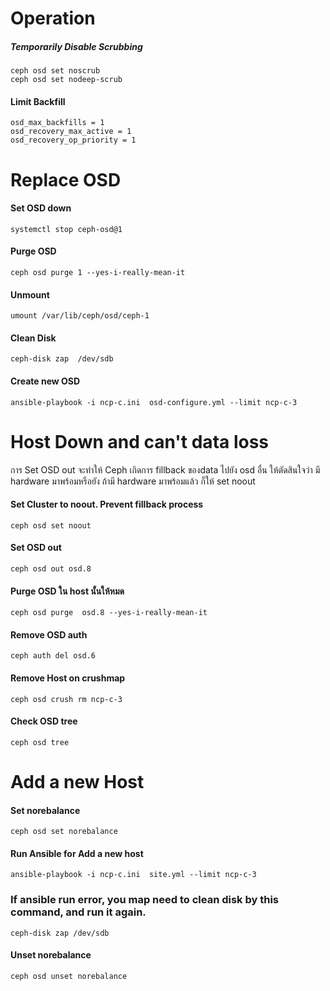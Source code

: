 # Operation


##### Temporarily Disable Scrubbing
```
ceph osd set noscrub
ceph osd set nodeep-scrub
```

#### Limit Backfill
```
osd_max_backfills = 1
osd_recovery_max_active = 1
osd_recovery_op_priority = 1
```

# Replace OSD

#### Set OSD down
```
systemctl stop ceph-osd@1
```
#### Purge OSD
```
ceph osd purge 1 --yes-i-really-mean-it
```
#### Unmount
```
umount /var/lib/ceph/osd/ceph-1
```
#### Clean Disk
```
ceph-disk zap  /dev/sdb
```
#### Create new OSD
```
ansible-playbook -i ncp-c.ini  osd-configure.yml --limit ncp-c-3
```

# Host Down and can't data loss


การ Set OSD out จะทำให้ Ceph เกิดการ fillback ของdata ไปยัง osd อื่น
ให้ตัดสินใจว่า มี hardware มาพร้อมหรือยัง
ถ้ามี hardware มาพร้อมแล้ว ก็ให้ set noout

#### Set Cluster to noout. Prevent fillback process
```
ceph osd set noout
```
#### Set OSD out 
```
ceph osd out osd.8
```
#### Purge OSD ใน host นั้นให้หมด 
```
ceph osd purge  osd.8 --yes-i-really-mean-it
```
#### Remove OSD auth 
```
ceph auth del osd.6
```
#### Remove Host on crushmap
```
ceph osd crush rm ncp-c-3
```
#### Check OSD tree
```
ceph osd tree
```
# Add a new Host


#### Set norebalance
```
ceph osd set norebalance
```
#### Run Ansible for Add a new host
```
ansible-playbook -i ncp-c.ini  site.yml --limit ncp-c-3
```
### If ansible run error, you map need to clean disk by this command, and run it again.
```
ceph-disk zap /dev/sdb
```
#### Unset norebalance
```
ceph osd unset norebalance
```